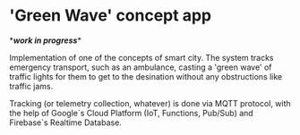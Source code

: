 # 'Green Wave' concept app

\****work in progress***\*

Implementation of one of the concepts of smart city. The system tracks emergency transport, such as an ambulance, casting a 'green wave' of traffic lights for them to get to the desination without any obstructions like traffic jams.

Tracking (or telemetry collection, whatever) is done via MQTT protocol, with the help of Google\`s Cloud Platform (IoT, Functions, Pub/Sub) and Firebase\`s Realtime Database.

